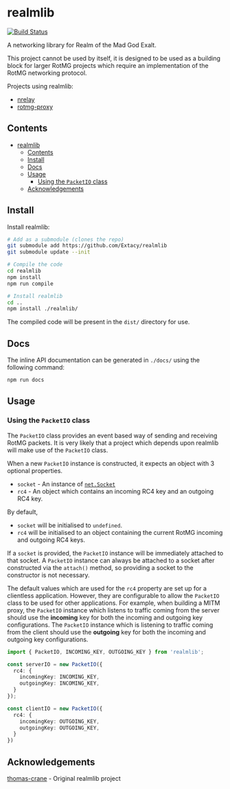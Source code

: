 # realmlib

<!-- ![Build](https://github.com/Extacy/realmlib/actions/workflows/main.yml/badge.svg) -->
[![Build Status](https://drone.extacy.cc/api/badges/realmsense/realmlib/status.svg)](https://drone.extacy.cc/realmsense/realmlib)

A networking library for Realm of the Mad God Exalt.

This project cannot be used by itself, it is designed to be used as a building block for larger RotMG projects which require an implementation of the RotMG networking protocol.

Projects using realmlib:
* [nrelay](https://github.com/Extacy/nrelay)
* [rotmg-proxy](https://github.com/Extacy/rotmg-proxy)

## Contents
- [realmlib](#realmlib)
  - [Contents](#contents)
  - [Install](#install)
  - [Docs](#docs)
  - [Usage](#usage)
    - [Using the `PacketIO` class](#using-the-packetio-class)
  - [Acknowledgements](#acknowledgements)

## Install

Install realmlib:
```bash
# Add as a submodule (clones the repo)
git submodule add https://github.com/Extacy/realmlib
git submodule update --init

# Compile the code
cd realmlib
npm install
npm run compile

# Install realmlib
cd ..
npm install ./realmlib/
```

The compiled code will be present in the `dist/` directory for use.

## Docs
The inline API documentation can be generated in `./docs/` using the following command:
```
npm run docs
```

## Usage

### Using the `PacketIO` class

The `PacketIO` class provides an event based way of sending and receiving RotMG packets. It is very likely that a project which depends upon realmlib will make use of the `PacketIO` class.

When a new `PacketIO` instance is constructed, it expects an object with 3 optional properties.

+ `socket` - An instance of [`net.Socket`](https://nodejs.org/api/net.html#net_class_net_socket)
+ `rc4` - An object which contains an incoming RC4 key and an outgoing RC4 key.

By default,

+ `socket` will be initialised to `undefined`.
+ `rc4` will be initialised to an object containing the current RotMG incoming and outgoing RC4 keys.

If a `socket` is provided, the `PacketIO` instance will be immediately attached to that socket. A `PacketIO` instance can always be attached to a socket after constructed via the `attach()` method, so providing a socket to the constructor is not necessary.

The default values which are used for the `rc4` property are set up for a clientless application. However, they are configurable to allow the `PacketIO` class to be used for other applications. For example, when building a MITM proxy, the `PacketIO` instance which listens to traffic coming from the server should use the **incoming** key for both the incoming and outgoing key configurations. The `PacketIO` instance which is listening to traffic coming from the client should use the **outgoing** key for both the incoming and outgoing key configurations.

```ts
import { PacketIO, INCOMING_KEY, OUTGOING_KEY } from 'realmlib';

const serverIO = new PacketIO({
  rc4: {
    incomingKey: INCOMING_KEY,
    outgoingKey: INCOMING_KEY,
  }
});

const clientIO = new PacketIO({
  rc4: {
    incomingKey: OUTGOING_KEY,
    outgoingKey: OUTGOING_KEY,
  }
})
```

## Acknowledgements

[thomas-crane](https://github.com/thomas-crane/realmlib-net) - Original realmlib project